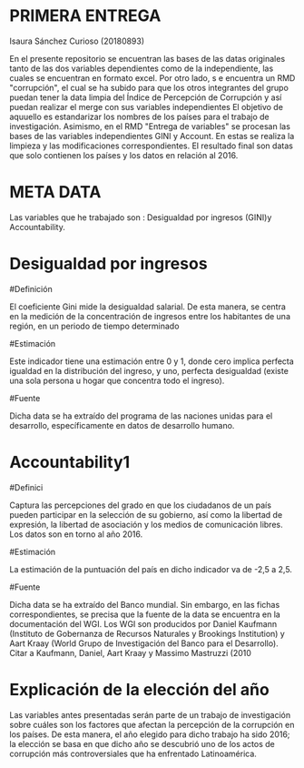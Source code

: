 # PRIMERA ENTREGA

Isaura Sánchez Curioso (20180893)

En el presente repositorio se encuentran las bases  de las datas originales tanto de las dos variables dependientes como  de la independiente, las cuales se encuentran en formato excel. 
Por otro lado, s e encuentra un RMD "corrupción", el cual se ha subido para que los otros integrantes del grupo puedan tener la data limpia del Índice de Percepción de Corrupción y así puedan realizar el merge con sus variables independientes 
El objetivo de aquuello es estandarizar los nombres de los países para el trabajo de investigación. 
Asimismo, en  el RMD "Entrega de variables" se procesan las bases de las variables independientes GINI y Account. En estas se realiza la limpieza y las modificaciones correspondientes. 
El resultado final son datas que solo contienen los países y los datos en relación al  2016. 

# META DATA 
Las variables que he trabajado son : Desigualdad por ingresos (GINI)y Accountability. 
# Desigualdad por ingresos 
#Definición 

El coeficiente Gini mide la desigualdad salarial. De esta manera, se centra en la medición de la concentración de ingresos entre los habitantes de una región, en un periodo de tiempo determinado

#Estimación

Este indicador tiene una estimación entre 0 y 1, donde cero implica perfecta igualdad en la distribución del ingreso, y uno, perfecta desigualdad (existe una sola persona u hogar que concentra todo el ingreso).

#Fuente

Dicha data se ha extraído del programa de las naciones unidas para el desarrollo, específicamente en datos de desarrollo humano. 

# Accountability1 

#Definici 

Captura las percepciones del grado en que los ciudadanos de un país pueden participar en la selección de su gobierno, así como la libertad de expresión, la libertad de asociación y los medios de comunicación libres.  Los datos son en torno al año 2016. 

#Estimación 

La estimación de la puntuación del país en dicho indicador va de -2,5 a 2,5.

#Fuente

Dicha data se ha extraído del Banco mundial. Sin embargo, en las fichas correspondientes, se precisa que la fuente de la data se encuentra en la documentación del WGI. Los WGI son producidos por Daniel Kaufmann (Instituto de Gobernanza de Recursos Naturales y Brookings Institution) y Aart Kraay (World Grupo de Investigación del Banco para el Desarrollo). Citar a Kaufmann, Daniel, Aart Kraay y Massimo Mastruzzi (2010

# Explicación de la elección del año 

Las variables antes presentadas serán parte de un trabajo de investigación sobre cuáles son los factores que afectan la percepción de la corrupción en los países. De esta manera, el año elegido para dicho trabajo ha sido 2016; la elección se basa en que dicho año se descubrió uno de los actos de corrupción más controversiales que ha enfrentado Latinoamérica. 
